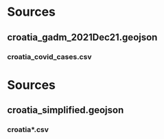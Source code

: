 # Sources

## croatia_gadm_2021Dec21.geojson



### croatia_covid_cases.csv



# Sources

## croatia_simplified.geojson



### croatia*.csv



